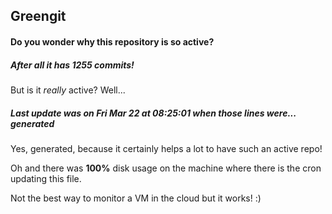 ## Greengit

#### Do you wonder why this repository is so active?

##### After all it has 1255 commits!

But is it *really* active? Well...

##### Last update was on Fri Mar 22 at 08:25:01 when those lines were... generated

Yes, generated, because it certainly helps a lot to have such an active repo!

Oh and there was **100%** disk usage on the machine
where there is the cron updating this file.

Not the best way to monitor a VM in the cloud but it works! :)
